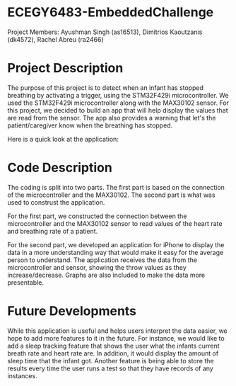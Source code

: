 # ECEGY6483-EmbeddedChallenge

Project Members: Ayushman Singh (as16513), Dimitrios Kaoutzanis (dk4572), Rachel Abreu (ra2466)


# Project Description
The purpose of this project is to detect when an infant has stopped breathing by activating a trigger, using the STM32F429i microcontroller. We used the STM32F429i microcontroller along with the MAX30102 sensor. For this project, we decided to build an app that will help display the values that are read from the sensor. The app also provides a warning that let's the patient/caregiver know when the breathing has stopped.

Here is a quick look at the application:
<insert image>

# Code Description
The coding is split into two parts. The first part is based on the connection of the microcontroller and the MAX30102. The second part is what was used to construst the application.

For the first part, we constructed the connection between the microcontroller and the MAX30102 sensor to read values of the heart rate and breathing rate of a patient.

For the second part, we developed an application for iPhone to display the data in a more understanding way that would make it easy for the average person to understand. The application receives the data from the microcontroller and sensor, showing the throw values as they increase/decrease. Graphs are also included to make the data more presentable.

  
# Future Developments
 While this application is useful and helps users interpret the data easier, we hope to add more features to it in the future. For instance, we would like to add a sleep tracking feature that shows the user what the infants current breath rate and heart rate are. In addition, it would display the amount of sleep time that the infant got. Another feature is being able to store the results every time the user runs a test so that they have records of any instances.

